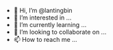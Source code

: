 - 👋 Hi, I’m @lantingbin
- 👀 I’m interested in ...
- 🌱 I’m currently learning ...
- 💞️ I’m looking to collaborate on ...
- 📫 How to reach me ...

<!---
lantingbin/lantingbin is a ✨ special ✨ repository because its `README.md` (this file) appears on your GitHub profile.
You can click the Preview link to take a look at your changes.
--->
